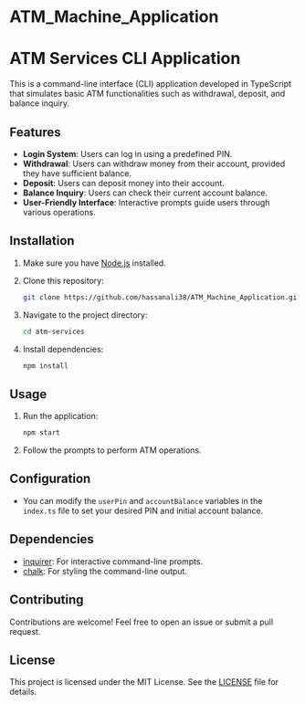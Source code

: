 # ATM_Machine_Application
# ATM Services CLI Application

This is a command-line interface (CLI) application developed in TypeScript that simulates basic ATM functionalities such as withdrawal, deposit, and balance inquiry.

## Features

- **Login System**: Users can log in using a predefined PIN.
- **Withdrawal**: Users can withdraw money from their account, provided they have sufficient balance.
- **Deposit**: Users can deposit money into their account.
- **Balance Inquiry**: Users can check their current account balance.
- **User-Friendly Interface**: Interactive prompts guide users through various operations.

## Installation

1. Make sure you have [Node.js](https://nodejs.org/) installed.
2. Clone this repository:

    ```bash
    git clone https://github.com/hassanali38/ATM_Machine_Application.git
    ```

3. Navigate to the project directory:

    ```bash
    cd atm-services
    ```

4. Install dependencies:

    ```bash
    npm install
    ```

## Usage

1. Run the application:

    ```bash
    npm start
    ```

2. Follow the prompts to perform ATM operations.

## Configuration

- You can modify the `userPin` and `accountBalance` variables in the `index.ts` file to set your desired PIN and initial account balance.

## Dependencies

- [inquirer](https://www.npmjs.com/package/inquirer): For interactive command-line prompts.
- [chalk](https://www.npmjs.com/package/chalk): For styling the command-line output.

## Contributing

Contributions are welcome! Feel free to open an issue or submit a pull request.

## License

This project is licensed under the MIT License. See the [LICENSE](LICENSE) file for details.

